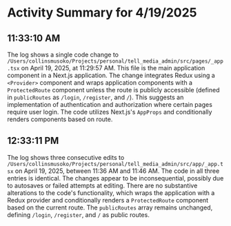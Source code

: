# Activity Summary for 4/19/2025

## 11:33:10 AM
The log shows a single code change to `/Users/collinsmusoko/Projects/personal/tell_media_admin/src/pages/_app.tsx` on April 19, 2025, at 11:29:57 AM.  This file is the main application component in a Next.js application. The change integrates Redux using a `<Provider>` component and wraps application components with a `ProtectedRoute` component unless the route is publicly accessible (defined in `publicRoutes` as `/login`, `/register`, and `/`). This suggests an implementation of authentication and authorization where certain pages require user login.  The code utilizes Next.js's `AppProps` and conditionally renders components based on route.


## 12:33:11 PM
The log shows three consecutive edits to `/Users/collinsmusoko/Projects/personal/tell_media_admin/src/app/_app.tsx` on April 19, 2025, between 11:36 AM and 11:46 AM.  The code in all three entries is identical.  The changes appear to be inconsequential, possibly due to autosaves or failed attempts at editing.  There are no substantive alterations to the code's functionality, which wraps the application with a Redux provider and conditionally renders a `ProtectedRoute` component based on the current route. The `publicRoutes` array remains unchanged, defining `/login`, `/register`, and `/` as public routes.
